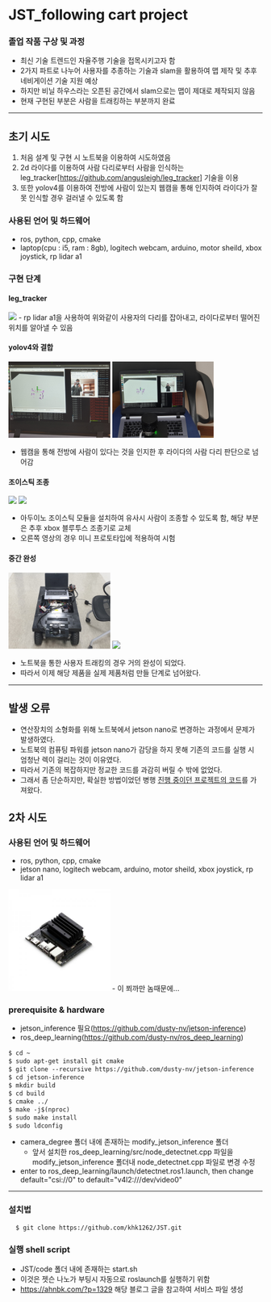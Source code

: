 # JST_following cart project

### 졸업 작품 구상 및 과정
- 최신 기술 트렌드인 자율주행 기술을 접목시키고자 함
- 2가지 파트로 나누어 사용자를 추종하는 기술과 slam을 활용하여 맵 제작 및 추후 네비게이션 기술 지원 예상
- 하지만 비닐 하우스라는 오픈된 공간에서 slam으로는 맵이 제대로 제작되지 않음
- 현재 구현된 부분은 사람을 트래킹하는 부분까지 완료

***

## 초기 시도
1. 처음 설계 및 구현 시 노트북을 이용하여 시도하였음
2. 2d 라이다를 이용하여 사람 다리로부터 사람을 인식하는 leg_tracker[https://github.com/angusleigh/leg_tracker] 기술을 이용
3. 또한 yolov4를 이용하여 전방에 사람이 있는지 웹캠을 통해 인지하여 라이다가 잘못 인식할 경우 걸러낼 수 있도록 함

### 사용된 언어 및 하드웨어
* ros, python, cpp, cmake
* laptop(cpu : i5, ram : 8gb), logitech webcam, arduino, motor sheild, xbox joystick, rp lidar a1

### 구현 단계
#### leg_tracker
<img width="60%" src="https://github.com/khk1262/JST/blob/main/photo/%EB%8B%A4%EB%A6%AC%EC%B6%94%EC%A0%81.gif?raw=true"/>
- rp lidar a1을 사용하여 위와같이 사용자의 다리를 잡아내고, 라이다로부터 떨어진 위치를 알아낼 수 있음

#### yolov4와 결합
<img width="40%" src="https://github.com/khk1262/JST/blob/main/photo/%EC%8B%A4%ED%97%981.jpg"/> <img width="40%" src="https://github.com/khk1262/JST/blob/main/photo/%EC%8B%A4%ED%97%982.jpg"/>
- 웹캠을 통해 전방에 사람이 있다는 것을 인지한 후 라이다의 사람 다리 판단으로 넘어감

#### 조이스틱 조종
<img width="30%" src="https://github.com/khk1262/JST/blob/main/photo/%EC%A1%B0%EC%9D%B4%EC%8A%A4%ED%8B%B1.gif"/> <img width="30%" src="https://github.com/khk1262/JST/blob/main/photo/%EB%B8%94%ED%88%AC%EC%A1%B0%EC%A2%85.gif"/>
- 아두이노 조이스틱 모듈을 설치하여 유사시 사람이 조종할 수 있도록 함, 해당 부분은 추후 xbox 블루투스 조종기로 교체
- 오른쪽 영상의 경우 미니 프로토타입에 적용하여 시험

#### 중간 완성
<img width="40%" src="https://github.com/khk1262/JST/blob/main/photo/%EC%B4%88%EA%B8%B0%EB%8B%A8%EA%B3%84.jpg"/> <img width="30%" src="https://github.com/khk1262/JST/blob/main/photo/%ED%9B%84%EB%B0%A9.gif"/>
- 노트북을 통한 사용자 트래킹의 경우 거의 완성이 되었다.
- 따라서 이제 해당 제품을 실제 제품처럼 만들 단계로 넘어왔다.

***

## 발생 오류
* 연산장치의 소형화를 위해 노트북에서 jetson nano로 변경하는 과정에서 문제가 발생하였다.
* 노트북의 컴퓨팅 파워를 jetson nano가 감당을 하지 못해 기존의 코드를 실행 시 엄청난 렉이 걸리는 것이 이유였다.
* 따라서 기존의 복잡하지만 정교한 코드를 과감히 버릴 수 밖에 없었다.
* 그래서 좀 단순하지만, 확실한 방법이었던 병행 [진행 중이던 프로젝트의 코드](https://github.com/khk1262/camera_degree)를 가져왔다.

## 2차 시도

### 사용된 언어 및 하드웨어
* ros, python, cpp, cmake
* jetson nano, logitech webcam, arduino, motor sheild, xbox joystick, rp lidar a1
<img width="40%" src="https://github.com/khk1262/JST/blob/main/photo/jetson.jpg"/>
- 이 쬐까만 놈때문에...

### prerequisite & hardware
* jetson_inference 필요(https://github.com/dusty-nv/jetson-inference)
* ros_deep_learning(https://github.com/dusty-nv/ros_deep_learning)
```
$ cd ~
$ sudo apt-get install git cmake
$ git clone --recursive https://github.com/dusty-nv/jetson-inference
$ cd jetson-inference
$ mkdir build
$ cd build
$ cmake ../
$ make -j$(nproc)
$ sudo make install
$ sudo ldconfig
```
* camera_degree 폴더 내에 존재하는 modify_jetson_inference 폴더
  * 앞서 설치한 ros_deep_learning/src/node_detectnet.cpp 파일을 modify_jetson_inference 폴더내 node_detectnet.cpp 파일로 변경 수정
* enter to ros_deep_learning/launch/detectnet.ros1.launch, then change default="csi://0" to default="v4l2:///dev/video0"
- - -

### 설치법
```
  $ git clone https://github.com/khk1262/JST.git
```

### 실행 shell script
* JST/code 폴더 내에 존재하는 start.sh
* 이것은 젯슨 나노가 부팅시 자동으로 roslaunch를 실행하기 위함
* https://ahnbk.com/?p=1329 해당 블로그 글을 참고하여 서비스 파일 생성
  
  
